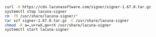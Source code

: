 ﻿```sh
curl -O https://cdn.lacunasoftware.com/signer/signer-1.67.0.tar.gz
systemctl stop lacuna-signer
rm -fR /usr/share/lacuna-signer/*
tar xzf signer-1.67.0.tar.gz -C /usr/share/lacuna-signer
chmod -R a=,u+rwX,go+rX /usr/share/lacuna-signer
systemctl start lacuna-signer
```
